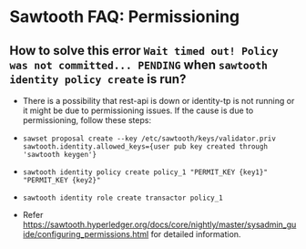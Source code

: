 # Sawtooth FAQ: Permissioning

<!--
  Copyright (c) 2018, Intel Corporation.
  © Copyright 2020, Dr Kent G LAU, <kenty@kenty.com>.
  Licensed under Creative Commons Attribution 4.0 International License
  https://creativecommons.org/licenses/by/4.0/
-->

## How to solve this error `Wait timed out! Policy was not committed... PENDING` when `sawtooth identity policy create` is run?

- There is a possibility that rest-api is down or identity-tp is not
running or it might be due to permissioning issues. If the cause is due
to permissioning, follow these steps:

-   `sawset proposal create --key /etc/sawtooth/keys/validator.priv sawtooth.identity.allowed_keys={user pub key created through 'sawtooth keygen'}`
-   `sawtooth identity policy create policy_1 "PERMIT_KEY {key1}" "PERMIT_KEY {key2}"`
-   `sawtooth identity role create transactor policy_1`

- Refer  
   <https://sawtooth.hyperledger.org/docs/core/nightly/master/sysadmin_guide/configuring_permissions.html>
for detailed information.